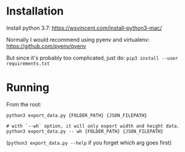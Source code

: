# Installation

Install python 3.7: https://wsvincent.com/install-python3-mac/

Normally I would recommend using pyenv and virtualenv: https://github.com/pyenv/pyenv

But since it's probably too complicated, just do:
`pip3 install --user requirements.txt`

# Running

From the root:

```
python3 export_data.py {FOLDER_PATH} {JSON_FILEPATH}

# with `--wh` option, it will only export width and height data.
python3 export_data.py -- wh {FOLDER_PATH} {JSON_FILEPATH}
```


(`python3 export_data.py --help` if you forget which arg goes first)

